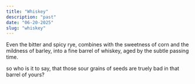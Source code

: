 ```yaml
---
title: "Whiskey"
description: "past"
date: "06-20-2025"
slug: "whiskey"
---
```



Even the bitter and spicy rye,
combines with the sweetness of corn
and the mildness of barley,
into a fine barrel of whiskey,
aged by the subtle passing time.

so who is it to say,
that those sour grains of seeds
are truely bad in that barrel of yours?



